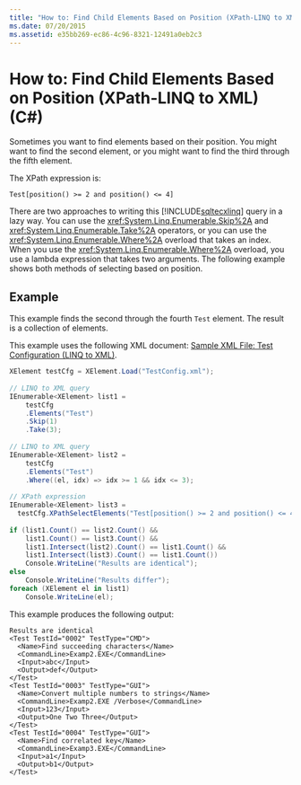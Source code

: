 ```yaml
---
title: "How to: Find Child Elements Based on Position (XPath-LINQ to XML) (C#)"
ms.date: 07/20/2015
ms.assetid: e35bb269-ec86-4c96-8321-12491a0eb2c3
---
```

# How to: Find Child Elements Based on Position (XPath-LINQ to XML) (C#)
Sometimes you want to find elements based on their position. You might want to find the second element, or you might want to find the third through the fifth element.  
  
 The XPath expression is:  
  
 `Test[position() >= 2 and position() <= 4]`  
  
 There are two approaches to writing this [!INCLUDE[sqltecxlinq](~/includes/sqltecxlinq-md.md)] query in a lazy way. You can use the <xref:System.Linq.Enumerable.Skip%2A> and <xref:System.Linq.Enumerable.Take%2A> operators, or you can use the <xref:System.Linq.Enumerable.Where%2A> overload that takes an index. When you use the <xref:System.Linq.Enumerable.Where%2A> overload, you use a lambda expression that takes two arguments. The following example shows both methods of selecting based on position.  
  
## Example  
 This example finds the second through the fourth `Test` element. The result is a collection of elements.  
  
 This example uses the following XML document: [Sample XML File: Test Configuration (LINQ to XML)](./sample-xml-file-test-configuration-linq-to-xml.md).  
  
```csharp  
XElement testCfg = XElement.Load("TestConfig.xml");  
  
// LINQ to XML query  
IEnumerable<XElement> list1 =  
    testCfg  
    .Elements("Test")  
    .Skip(1)  
    .Take(3);  
  
// LINQ to XML query  
IEnumerable<XElement> list2 =  
    testCfg  
    .Elements("Test")  
    .Where((el, idx) => idx >= 1 && idx <= 3);  
  
// XPath expression  
IEnumerable<XElement> list3 =  
  testCfg.XPathSelectElements("Test[position() >= 2 and position() <= 4]");  
  
if (list1.Count() == list2.Count() &&  
    list1.Count() == list3.Count() &&  
    list1.Intersect(list2).Count() == list1.Count() &&  
    list1.Intersect(list3).Count() == list1.Count())  
    Console.WriteLine("Results are identical");  
else  
    Console.WriteLine("Results differ");  
foreach (XElement el in list1)  
    Console.WriteLine(el);  
```  
  
 This example produces the following output:  
  
```output  
Results are identical  
<Test TestId="0002" TestType="CMD">  
  <Name>Find succeeding characters</Name>  
  <CommandLine>Examp2.EXE</CommandLine>  
  <Input>abc</Input>  
  <Output>def</Output>  
</Test>  
<Test TestId="0003" TestType="GUI">  
  <Name>Convert multiple numbers to strings</Name>  
  <CommandLine>Examp2.EXE /Verbose</CommandLine>  
  <Input>123</Input>  
  <Output>One Two Three</Output>  
</Test>  
<Test TestId="0004" TestType="GUI">  
  <Name>Find correlated key</Name>  
  <CommandLine>Examp3.EXE</CommandLine>  
  <Input>a1</Input>  
  <Output>b1</Output>  
</Test>  
```  
